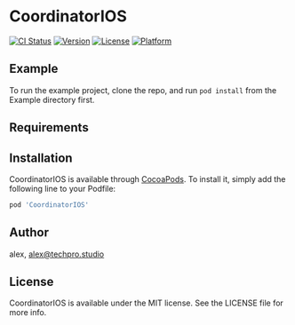 # CoordinatorIOS

[![CI Status](https://img.shields.io/travis/alex/CoordinatorIOS.svg?style=flat)](https://travis-ci.org/alex/CoordinatorIOS)
[![Version](https://img.shields.io/cocoapods/v/CoordinatorIOS.svg?style=flat)](https://cocoapods.org/pods/CoordinatorIOS)
[![License](https://img.shields.io/cocoapods/l/CoordinatorIOS.svg?style=flat)](https://cocoapods.org/pods/CoordinatorIOS)
[![Platform](https://img.shields.io/cocoapods/p/CoordinatorIOS.svg?style=flat)](https://cocoapods.org/pods/CoordinatorIOS)

## Example

To run the example project, clone the repo, and run `pod install` from the Example directory first.

## Requirements

## Installation

CoordinatorIOS is available through [CocoaPods](https://cocoapods.org). To install
it, simply add the following line to your Podfile:

```ruby
pod 'CoordinatorIOS'
```

## Author

alex, alex@techpro.studio

## License

CoordinatorIOS is available under the MIT license. See the LICENSE file for more info.
